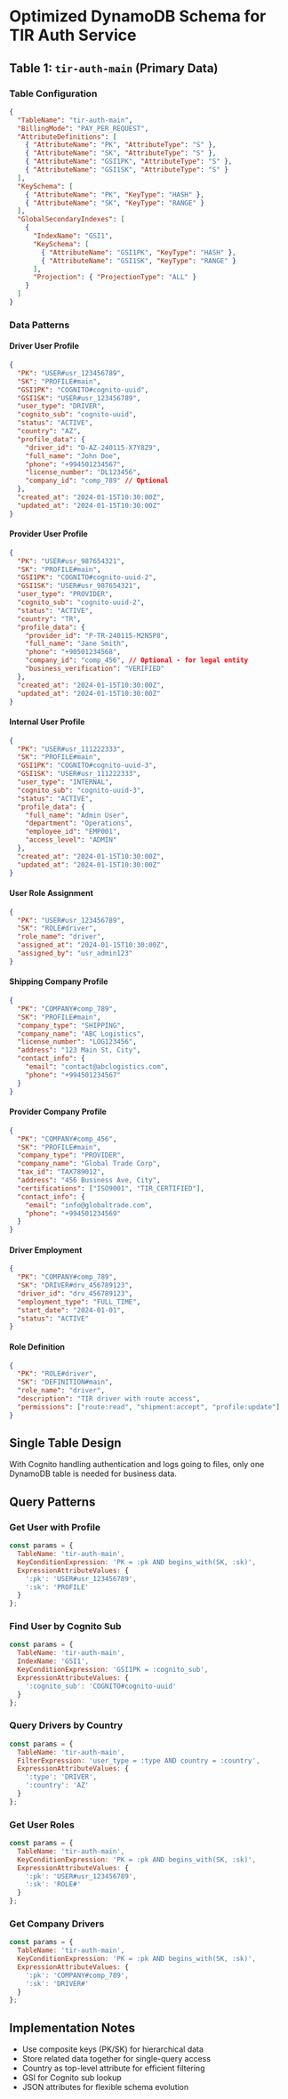 # Optimized DynamoDB Schema for TIR Auth Service

## Table 1: `tir-auth-main` (Primary Data)

### Table Configuration
```json
{
  "TableName": "tir-auth-main",
  "BillingMode": "PAY_PER_REQUEST",
  "AttributeDefinitions": [
    { "AttributeName": "PK", "AttributeType": "S" },
    { "AttributeName": "SK", "AttributeType": "S" },
    { "AttributeName": "GSI1PK", "AttributeType": "S" },
    { "AttributeName": "GSI1SK", "AttributeType": "S" }
  ],
  "KeySchema": [
    { "AttributeName": "PK", "KeyType": "HASH" },
    { "AttributeName": "SK", "KeyType": "RANGE" }
  ],
  "GlobalSecondaryIndexes": [
    {
      "IndexName": "GSI1",
      "KeySchema": [
        { "AttributeName": "GSI1PK", "KeyType": "HASH" },
        { "AttributeName": "GSI1SK", "KeyType": "RANGE" }
      ],
      "Projection": { "ProjectionType": "ALL" }
    }
  ]
}
```

### Data Patterns

#### Driver User Profile
```json
{
  "PK": "USER#usr_123456789",
  "SK": "PROFILE#main",
  "GSI1PK": "COGNITO#cognito-uuid",
  "GSI1SK": "USER#usr_123456789",
  "user_type": "DRIVER",
  "cognito_sub": "cognito-uuid",
  "status": "ACTIVE",
  "country": "AZ",
  "profile_data": {
    "driver_id": "D-AZ-240115-X7Y8Z9",
    "full_name": "John Doe",
    "phone": "+994501234567",
    "license_number": "DL123456",
    "company_id": "comp_789" // Optional
  },
  "created_at": "2024-01-15T10:30:00Z",
  "updated_at": "2024-01-15T10:30:00Z"
}
```

#### Provider User Profile
```json
{
  "PK": "USER#usr_987654321",
  "SK": "PROFILE#main",
  "GSI1PK": "COGNITO#cognito-uuid-2",
  "GSI1SK": "USER#usr_987654321",
  "user_type": "PROVIDER",
  "cognito_sub": "cognito-uuid-2",
  "status": "ACTIVE",
  "country": "TR",
  "profile_data": {
    "provider_id": "P-TR-240115-M2N5P8",
    "full_name": "Jane Smith",
    "phone": "+90501234568",
    "company_id": "comp_456", // Optional - for legal entity
    "business_verification": "VERIFIED"
  },
  "created_at": "2024-01-15T10:30:00Z",
  "updated_at": "2024-01-15T10:30:00Z"
}
```

#### Internal User Profile
```json
{
  "PK": "USER#usr_111222333",
  "SK": "PROFILE#main",
  "GSI1PK": "COGNITO#cognito-uuid-3",
  "GSI1SK": "USER#usr_111222333",
  "user_type": "INTERNAL",
  "cognito_sub": "cognito-uuid-3",
  "status": "ACTIVE",
  "profile_data": {
    "full_name": "Admin User",
    "department": "Operations",
    "employee_id": "EMP001",
    "access_level": "ADMIN"
  },
  "created_at": "2024-01-15T10:30:00Z",
  "updated_at": "2024-01-15T10:30:00Z"
}
```

#### User Role Assignment
```json
{
  "PK": "USER#usr_123456789",
  "SK": "ROLE#driver",
  "role_name": "driver",
  "assigned_at": "2024-01-15T10:30:00Z",
  "assigned_by": "usr_admin123"
}
```

#### Shipping Company Profile
```json
{
  "PK": "COMPANY#comp_789",
  "SK": "PROFILE#main",
  "company_type": "SHIPPING",
  "company_name": "ABC Logistics",
  "license_number": "LOG123456",
  "address": "123 Main St, City",
  "contact_info": {
    "email": "contact@abclogistics.com",
    "phone": "+994501234567"
  }
}
```

#### Provider Company Profile
```json
{
  "PK": "COMPANY#comp_456",
  "SK": "PROFILE#main",
  "company_type": "PROVIDER",
  "company_name": "Global Trade Corp",
  "tax_id": "TAX789012",
  "address": "456 Business Ave, City",
  "certifications": ["ISO9001", "TIR_CERTIFIED"],
  "contact_info": {
    "email": "info@globaltrade.com",
    "phone": "+994501234569"
  }
}
```

#### Driver Employment
```json
{
  "PK": "COMPANY#comp_789",
  "SK": "DRIVER#drv_456789123",
  "driver_id": "drv_456789123",
  "employment_type": "FULL_TIME",
  "start_date": "2024-01-01",
  "status": "ACTIVE"
}
```

#### Role Definition
```json
{
  "PK": "ROLE#driver",
  "SK": "DEFINITION#main",
  "role_name": "driver",
  "description": "TIR driver with route access",
  "permissions": ["route:read", "shipment:accept", "profile:update"]
}
```

## Single Table Design

With Cognito handling authentication and logs going to files, only one DynamoDB table is needed for business data.



## Query Patterns

### Get User with Profile
```javascript
const params = {
  TableName: 'tir-auth-main',
  KeyConditionExpression: 'PK = :pk AND begins_with(SK, :sk)',
  ExpressionAttributeValues: {
    ':pk': 'USER#usr_123456789',
    ':sk': 'PROFILE'
  }
};
```

### Find User by Cognito Sub
```javascript
const params = {
  TableName: 'tir-auth-main',
  IndexName: 'GSI1',
  KeyConditionExpression: 'GSI1PK = :cognito_sub',
  ExpressionAttributeValues: {
    ':cognito_sub': 'COGNITO#cognito-uuid'
  }
};
```

### Query Drivers by Country
```javascript
const params = {
  TableName: 'tir-auth-main',
  FilterExpression: 'user_type = :type AND country = :country',
  ExpressionAttributeValues: {
    ':type': 'DRIVER',
    ':country': 'AZ'
  }
};
```

### Get User Roles
```javascript
const params = {
  TableName: 'tir-auth-main',
  KeyConditionExpression: 'PK = :pk AND begins_with(SK, :sk)',
  ExpressionAttributeValues: {
    ':pk': 'USER#usr_123456789',
    ':sk': 'ROLE#'
  }
};
```

### Get Company Drivers
```javascript
const params = {
  TableName: 'tir-auth-main',
  KeyConditionExpression: 'PK = :pk AND begins_with(SK, :sk)',
  ExpressionAttributeValues: {
    ':pk': 'COMPANY#comp_789',
    ':sk': 'DRIVER#'
  }
};
```

## Implementation Notes

- Use composite keys (PK/SK) for hierarchical data
- Store related data together for single-query access
- Country as top-level attribute for efficient filtering
- GSI for Cognito sub lookup
- JSON attributes for flexible schema evolution